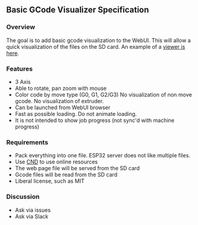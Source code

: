 ## Basic GCode Visualizer Specification

### Overview

The goal is to add basic gcode visualization to the WebUI. This will allow a quick visualization of the files on the SD card. An example of a [viewer is here](http://jherrm.com/gcode-viewer/).

### Features

- 3 Axis
- Able to rotate, pan zoom with mouse
- Color code by move type (G0, G1, G2/G3) No visualization of non move gcode. No visualization of extruder.
- Can be launched from WebUI browser
- Fast as possible loading. Do not animate loading.
- It is not intended to show job progress (not sync'd with machine progress)

### Requirements

- Pack everything into one file. ESP32 server does not like multiple files. 
- Use [CND](https://en.wikipedia.org/wiki/Content_delivery_network)  to use online resources
- The web page file will be served from the SD card
- Gcode files will be read from the SD card
- Liberal license, such as MIT

### Discussion
- Ask via issues
- Ask via Slack